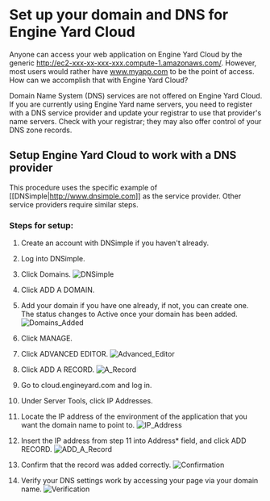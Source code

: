 # Set up your domain and DNS for Engine Yard Cloud

Anyone can access your web application on Engine Yard Cloud by the generic http://ec2-xxx-xx-xxx-xxx.compute-1.amazonaws.com/. However, most users would rather have www.myapp.com to be the point of access. How can we accomplish that with Engine Yard Cloud?

Domain Name System (DNS) services are not offered on Engine Yard Cloud. If you are currently using Engine Yard name servers, you need to register with a DNS service provider and update your registrar to use that provider's name servers. Check with your registrar; they may also offer control of your DNS zone records.

## Setup Engine Yard Cloud to work with a DNS provider

This procedure uses the specific example of [[DNSimple|http://www.dnsimple.com]] as the service provider. Other service providers require similar steps.

### Steps for setup:

1. Create an account with DNSimple if you haven't already. 

2. Log into DNSimple.

3. Click Domains.
	![DNSimple](images/dns1.png)

4. Click ADD A DOMAIN.

5. Add your domain if you have one already, if not, you can create one.   
The status changes to Active once your domain has been added.
	![Domains_Added](images/dns3.png)
	
6. Click MANAGE.

6. Click ADVANCED EDITOR.
	![Advanced_Editor](images/dns4.png)

7. Click ADD A RECORD.
	![A_Record](images/dns5.png)

8. Go to cloud.engineyard.com and log in. 

9. Under Server Tools, click IP Addresses.


10. Locate the IP address of the environment of the application that you want the domain name to point to.
	![IP_Address](images/dns10.png)

11. Insert the IP address from step 11 into Address* field, and click ADD RECORD.
	![ADD_A_Record](images/dns6.png)

12. Confirm that the record was added correctly.
	![Confirmation](images/dns7.png)

13. Verify your DNS settings work by accessing your page via your domain name.
	![Verification](images/dns8.png)



